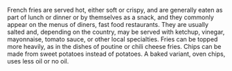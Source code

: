 French fries are served hot, either soft or crispy, and are generally eaten as part of lunch or dinner or by themselves as a snack, and they commonly appear on the menus of diners, fast food  restaurants. They are usually salted and, depending on the country, may be served with ketchup, vinegar, mayonnaise, tomato sauce, or other local specialties. Fries can be topped more heavily, as in the dishes of poutine or chili cheese fries. Chips can be made from sweet potatoes instead of potatoes. A baked variant, oven chips, uses less oil or no oil.